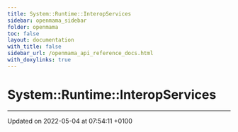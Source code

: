 ```yaml
---
title: System::Runtime::InteropServices
sidebar: openmama_sidebar
folder: openmama
toc: false
layout: documentation
with_title: false
sidebar_url: /openmama_api_reference_docs.html
with_doxylinks: true
---
```


# System::Runtime::InteropServices








-------------------------------

Updated on 2022-05-04 at 07:54:11 +0100